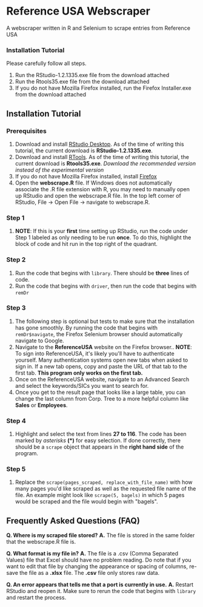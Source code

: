 # Reference USA Webscraper
A webscraper written in R and Selenium to scrape entries from Reference USA

### Installation Tutorial
Please carefully follow all steps.
1.	Run the RStudio-1.2.1335.exe file from the download attached
2.	Run the Rtools35.exe file from the download attached
3.	If you do not have Mozilla Firefox installed, run the Firefox Installer.exe from the download attached

## Installation Tutorial
### Prerequisites
1.	Download and install [RStudio Desktop](https://www.rstudio.com/products/rstudio/download/). As of the time of writing this tutorial, the current download is **RStudio-1.2.1335.exe**.
2.	Download and install [RTools](https://cran.r-project.org/bin/windows/Rtools/). As of the time of writing this tutorial, the current download is **Rtools35.exe**. *Download the recommended version instead of the experimental version*
3.	If you do not have Mozilla Firefox installed, install [Firefox](https://www.mozilla.org/en-US/firefox/)
4.	Open the **webscrape.R** file. If Windows does not automatically associate the .R file extension with R, you may need to manually open up RStudio and open the webscrape.R file. In the top left corner of RStudio, File -> Open File -> navigate to webscrape.R.

### Step 1
1. **NOTE**: If this is your **first** time setting up RStudio, run the code under Step 1 labeled as only needing to be run **once**. To do this, highlight the block of code and hit run in the top right of the quadrant.
### Step 2
1. Run the code that begins with `library`. There should be **three** lines of code.
2. Run the code that begins with `driver`, then run the code that begins with `remDr`
### Step 3
1. The following step is optional but tests to make sure that the installation has gone smoothly. By running the code that begins with `remDr$navigate`, the Firefox Selenium browser should automatically navigate to Google.
2. Navigate to the **ReferenceUSA** website on the Firefox browser.. **NOTE**: To sign into ReferenceUSA, it's likely you'll have to authenticate yourself. Many authentication systems open new tabs when asked to sign in. If a new tab opens, copy and paste the URL of that tab to the first tab. **This program only works on the first tab.**
3. Once on the ReferenceUSA website, navigate to an Advanced Search and select the keywords/SICs you want to search for.
4. Once you get to the result page that looks like a large table, you can change the last column from Corp. Tree to a more helpful column like **Sales** or __Employees__.
### Step 4
1. Highlight and select the text from lines **27 to 116**. The code has been marked by *asterisks* **(*)** for easy selection. If done correctly, there should be a `scrape` object that appears in the **right hand side** of the program.
### Step 5
1. Replace the `scrape(pages_scraped, replace_with_file_name)` with how many pages you'd like scraped as well as the requested file name of the file. An example might look like `scrape(5, bagels)` in which 5 pages would be scraped and the file would begin with "bagels".

## Frequently Asked Questions (FAQ)
**Q. Where is my scraped file stored?**
**A.** The file is stored in the same folder that the webscrape.R file is.

**Q. What format is my file in?**
**A.** The file is a .csv (Comma Separated Values) file that Excel should have no problem reading. Do note that if you want to edit that file by changing the appearance or spacing of columns, re-save the file as a **.xlsx** file. The **.csv** file only stores raw data.

**Q. An error appears that tells me that a port is currently in use.**
**A.** Restart RStudio and reopen it. Make sure to rerun the code that begins with `library` and restart the process.